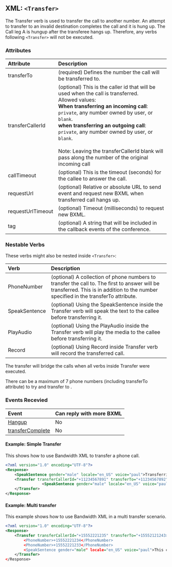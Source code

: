 
## XML: `<Transfer>`
The Transfer verb is used to transfer the call to another number.
An attempt to transfer to an invalid destination completes the call and it is hung up. 
The Call leg A is hungup after the transferee hangs up. Therefore, any verbs following `<Transfer>` will not be executed. 



### Attributes
| Attribute         | Description                                                                                                                                                                                                                                                                                                                                                                                                          |
|:------------------|:---------------------------------------------------------------------------------------------------------------------------------------------------------------------------------------------------------------------------------------------------------------------------------------------------------------------------------------------------------------------------------------------------------------------|
| transferTo        | (required) Defines the number the call will be transferred to.                                                                                                                                                                                                                                                                                                                                                       |
| transferCallerId  | (optional) This is the caller id that will be used when the call is transferred.<br> Allowed values: <br>**When transferring an incoming call**: <br> `private`, any number owned by user, or `blank`. <br>**when transferring an outgoing call**: <br> `private`, any number owned by user, or `blank`. <br> <br> Note: Leaving the transferCallerId blank will pass along the number of the original incoming call |
| callTimeout       | (optional) This is the timeout (seconds) for the callee to answer the call.                                                                                                                                                                                                                                                                                                                                          |
| requestUrl        | (optional) Relative or absolute URL to send event and request new BXML when transferred call hangs up.                                                                                                                                                                                                                                                                                                               |
| requestUrlTimeout | (optional) Timeout (milliseconds) to request new BXML.                                                                                                                                                                                                                                                                                                                                                               |
| tag               | (optional) A string that will be included in the callback events of the conference.                                                                                                                                                                                                                                                                                                                                  |


### Nestable Verbs
These verbs might also be nested inside `<Transfer>`:

| Verb          | Description                                                                                                           |
|:--------------|:----------------------------------------------------------------------------------------------------------------------|
| PhoneNumber   | (optional) A collection of phone numbers to transfer the call to. The first to answer will be transferred. This is in addition to the number specified in the transferTo attribute.             |
| SpeakSentence | (optional) Using the SpeakSentence inside the Transfer verb will speak the text to the callee before transferring it. |
| PlayAudio     | (optional) Using the PlayAudio inside the Transfer verb will play the media to the callee before transferring it.     |
| Record        | (optional) Using Record inside Transfer verb will record the transferred call.                                        |



<aside class="alert general small"><p>The transfer will bridge the calls when all verbs inside Transfer were executed.</p></aside>
<aside class="alert general small"><p>There can be a maximum of 7 phone numbers (including transferTo attribute) to try and transfer to . </p></aside>

### Events Recevied

| Event                                  | Can reply with more BXML |
|:---------------------------------------|:-------------------------|
| [Hangup](events/hangup.md)             | No                       |
| [transferComplete](events/transfer.md) | No                      |


#### Example: Simple Transfer
This shows how to use Bandwidth XML to transfer a phone call.


```XML
<?xml version="1.0" encoding="UTF-8"?>
<Response>
	<SpeakSentence gender="male" locale="en_US" voice="paul">Transferring your call, please wait.</SpeakSentence>
	<Transfer transferCallerId="+11234567891" transferTo="+11234567892">
				<SpeakSentence gender="male" locale="en_US" voice="paul">Inner speak sentence.</SpeakSentence>
	</Transfer>
</Response>
```

#### Example: Multi transfer
This example shows how to use Bandwidth XML in a multi transfer scenario.

```XML
<?xml version="1.0" encoding="UTF-8"?>
<Response>
	<Transfer transferCallerId="+15552221235" transferTo="+15552121243>
		<PhoneNumber>+15552221234</PhoneNumber>
		<PhoneNumber>+15552221233</PhoneNumber>
		<SpeakSentence gender="male" locale="en_US" voice="paul">This call has been forwarded.</SpeakSentence>
	</Transfer>
</Response>

```


